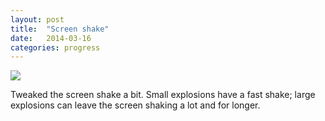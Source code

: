 ```yaml
---
layout: post
title:  "Screen shake"
date:   2014-03-16
categories: progress
---
```

![](https://raw2.github.com/cxong/cdogs-sdl/gh-pages/_posts/shake.gif)

Tweaked the screen shake a bit. Small explosions have a fast shake; large explosions can leave the screen shaking a lot and for longer.